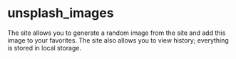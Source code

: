 # unsplash_images
The site allows you to generate a random image from the site and add this image to your favorites.
The site also allows you to view history; everything is stored in local storage.
